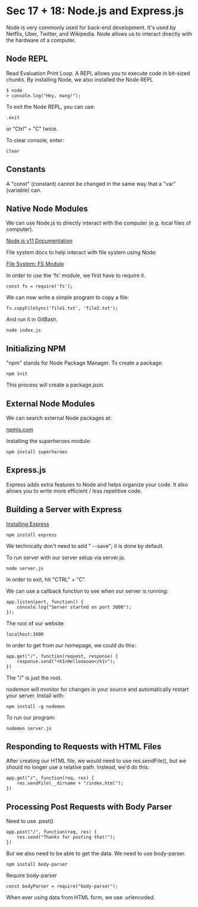 # Sec 17 + 18: Node.js and Express.js

Node is very commonly used for back-end development. It's used by Netflix, Uber, Twitter, and Wikipedia. Node allows us to interact directly with the hardware of a computer.  

## Node REPL

Read Evaluation Print Loop. A REPL allows you to execute code in bit-sized chunks. By installing Node, we also installed the Node REPL

```
$ node
> console.log("Hey, mang!");
```

To exit the Node REPL, you can use:

```
.exit
```

or "Ctrl" + "C" twice. 

To clear console, enter:

```
clear
```


## Constants

A "const" (constant) cannot be changed in the same way that a "var" (variable) can. 


## Native Node Modules

We can use Node.js to directly interact with the computer (e.g. local files of computer). 

[Node.js v11 Documentation](https://nodejs.org/dist/latest-v11.x/docs/api/)

File system docs to help interact with file system using Node:

[File System: FS Module](https://nodejs.org/dist/latest-v11.x/docs/api/fs.html)

In order to use the 'fs' module, we first have to require it. 

```
const fs = require('fs');
```

We can now write a simple program to copy a file:

```
fs.copyFileSync('file1.txt', 'file2.txt');
```

And run it in GitBash. 

```
node index.js
```

## Initializing NPM

"npm" stands for Node Package Manager. To create a package:

```
npm init
```

This process will create a package.json. 

## External Node Modules

We can search external Node packages at:

[npmjs.com](https://www.npmjs.com/)

Installing the superheroes module:

```
npm install superheroes
```

## Express.js

Express adds extra features to Node and helps organize your code. It also allows you to write more efficient / less repetitive code. 


## Building a Server with Express

[Installing Express](http://expressjs.com/en/starter/installing.html)

```
npm install express
```

We technically don't need to add " --save"; it is done by default. 

To run server with our server setup via server.js:

```
node server.js
```

In order to exit, hit "CTRL" + "C". 

We can use a callback function to see when our server is running:

```
app.listen(port, function() {
    console.log("Server started on port 3000");
});
```
The root of our website

```
localhost:3000
```

In order to get from our homepage, we could do this:

```
app.get("/", function(request, response) {
    response.send("<h1>Helloooooo</h1>");
})
```

The "/" is just the root. 

nodemon will monitor for changes in your source and automatically restart your server. Install with:

```
npm install -g nodemon
```

To run our program:

```
nodemon server.js
```

## Responding to Requests with HTML Files

After creating our HTML file, we would need to use res.sendFile(), but we should no longer use a relative path. Instead, we'd do this:

```
app.get("/", function(req, res) {
    res.sendFile(__dirname + "/index.html");
})
```

## Processing Post Requests with Body Parser

Need to use .post()

```
app.post("/", function(req, res) {
    res.send("Thanks for posting that!");
})
```

But we also need to be able to get the data. We need to use body-parser. 

```
npm install body-parser
```

Require body-parser

```
const bodyParser = require("body-parser");
```

When ever using data from HTML form, we use .urlencoded. 












